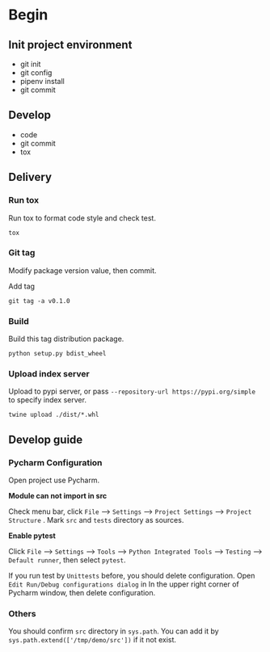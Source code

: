 # Begin

## Init project environment

- git init
- git config
- pipenv install
- git commit

## Develop

- code
- git commit
- tox

## Delivery

### Run tox

Run tox to format code style and check test.

```shell script
tox
```

### Git tag

Modify package version value, then commit.

Add tag

```shell script
git tag -a v0.1.0
```

### Build

Build this tag distribution package.

```shell script
python setup.py bdist_wheel
```

### Upload index server

Upload to pypi server, or pass `--repository-url https://pypi.org/simple` to specify index server.

```shell script
twine upload ./dist/*.whl
```

## Develop guide

### Pycharm Configuration

Open project use Pycharm.

**Module can not import in src**

Check menu bar, click `File` --> `Settings` --> `Project Settings` --> `Project Structure` .
Mark `src` and `tests` directory as sources.

**Enable pytest**

Click `File` --> `Settings` --> `Tools` --> `Python Integrated Tools` --> `Testing` --> `Default runner`, then select
`pytest`.

If you run test by `Unittests` before, you should delete configuration. Open `Edit Run/Debug configurations dialog` in
In the upper right corner of Pycharm window, then delete configuration.

### Others

You should confirm `src` directory in `sys.path`. You can add it by `sys.path.extend(['/tmp/demo/src'])` if it not exist.
